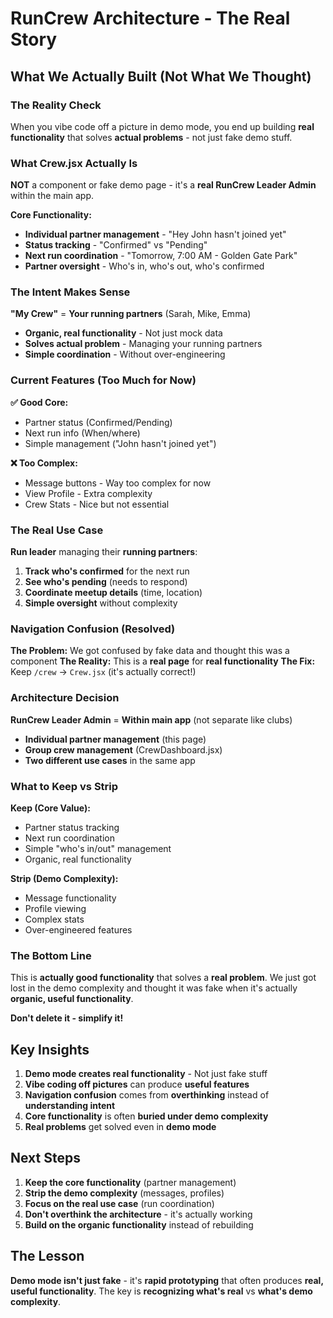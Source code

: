 # RunCrew Architecture - The Real Story

## What We Actually Built (Not What We Thought)

### The Reality Check
When you vibe code off a picture in demo mode, you end up building **real functionality** that solves **actual problems** - not just fake demo stuff.

### What Crew.jsx Actually Is
**NOT** a component or fake demo page - it's a **real RunCrew Leader Admin** within the main app.

**Core Functionality:**
- **Individual partner management** - "Hey John hasn't joined yet"
- **Status tracking** - "Confirmed" vs "Pending" 
- **Next run coordination** - "Tomorrow, 7:00 AM - Golden Gate Park"
- **Partner oversight** - Who's in, who's out, who's confirmed

### The Intent Makes Sense
**"My Crew"** = **Your running partners** (Sarah, Mike, Emma)
- **Organic, real functionality** - Not just mock data
- **Solves actual problem** - Managing your running partners
- **Simple coordination** - Without over-engineering

### Current Features (Too Much for Now)
**✅ Good Core:**
- Partner status (Confirmed/Pending)
- Next run info (When/where)
- Simple management ("John hasn't joined yet")

**❌ Too Complex:**
- Message buttons - Way too complex for now
- View Profile - Extra complexity  
- Crew Stats - Nice but not essential

### The Real Use Case
**Run leader** managing their **running partners**:
1. **Track who's confirmed** for the next run
2. **See who's pending** (needs to respond)
3. **Coordinate meetup details** (time, location)
4. **Simple oversight** without complexity

### Navigation Confusion (Resolved)
**The Problem:** We got confused by fake data and thought this was a component
**The Reality:** This is a **real page** for **real functionality**
**The Fix:** Keep `/crew` → `Crew.jsx` (it's actually correct!)

### Architecture Decision
**RunCrew Leader Admin** = **Within main app** (not separate like clubs)
- **Individual partner management** (this page)
- **Group crew management** (CrewDashboard.jsx)
- **Two different use cases** in the same app

### What to Keep vs Strip
**Keep (Core Value):**
- Partner status tracking
- Next run coordination
- Simple "who's in/out" management
- Organic, real functionality

**Strip (Demo Complexity):**
- Message functionality
- Profile viewing
- Complex stats
- Over-engineered features

### The Bottom Line
This is **actually good functionality** that solves a **real problem**. We just got lost in the demo complexity and thought it was fake when it's actually **organic, useful functionality**.

**Don't delete it - simplify it!**

## Key Insights
1. **Demo mode creates real functionality** - Not just fake stuff
2. **Vibe coding off pictures** can produce **useful features**
3. **Navigation confusion** comes from **overthinking** instead of **understanding intent**
4. **Core functionality** is often **buried under demo complexity**
5. **Real problems** get solved even in **demo mode**

## Next Steps
1. **Keep the core functionality** (partner management)
2. **Strip the demo complexity** (messages, profiles)
3. **Focus on the real use case** (run coordination)
4. **Don't overthink the architecture** - it's actually working
5. **Build on the organic functionality** instead of rebuilding

## The Lesson
**Demo mode isn't just fake** - it's **rapid prototyping** that often produces **real, useful functionality**. The key is **recognizing what's real** vs **what's demo complexity**.
